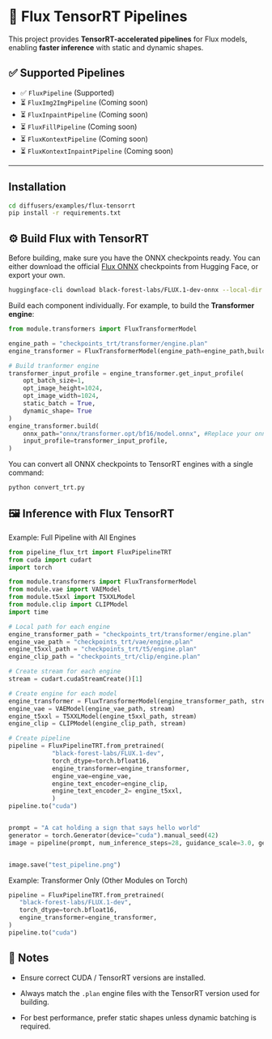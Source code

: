 # 🚀 Flux TensorRT Pipelines

This project provides **TensorRT-accelerated pipelines** for Flux models, enabling **faster inference** with static and dynamic shapes.

## ✅ Supported Pipelines
- ✅ `FluxPipeline` (Supported)
- ⏳ `FluxImg2ImgPipeline` (Coming soon)
- ⏳ `FluxInpaintPipeline` (Coming soon)
- ⏳ `FluxFillPipeline` (Coming soon)
- ⏳ `FluxKontextPipeline` (Coming soon)
- ⏳ `FluxKontextInpaintPipeline` (Coming soon)

---


## Installation
```bash
cd diffusers/examples/flux-tensorrt
pip install -r requirements.txt
```

## ⚙️ Build Flux with TensorRT

Before building, make sure you have the ONNX checkpoints ready.
You can either download the official [Flux ONNX](https://huggingface.co/black-forest-labs/FLUX.1-dev-onnx) checkpoints from Hugging Face, or export your own.

```bash
huggingface-cli download black-forest-labs/FLUX.1-dev-onnx --local-dir onnx
```

Build each component individually. For example, to build the **Transformer engine**:
```python
from module.transformers import FluxTransformerModel

engine_path = "checkpoints_trt/transformer/engine.plan"
engine_transformer = FluxTransformerModel(engine_path=engine_path,build=True)

# Build tranformer engine
transformer_input_profile = engine_transformer.get_input_profile(
    opt_batch_size=1,
    opt_image_height=1024,
    opt_image_width=1024,
    static_batch = True,
    dynamic_shape= True
)
engine_transformer.build(
    onnx_path="onnx/transformer.opt/bf16/model.onnx", #Replace your onnx path
    input_profile=transformer_input_profile,
)
```

You can convert all ONNX checkpoints to TensorRT engines with a single command:
```bash
python convert_trt.py
```

## 🖼️ Inference with Flux TensorRT
Example: Full Pipeline with All Engines

```python
from pipeline_flux_trt import FluxPipelineTRT
from cuda import cudart
import torch

from module.transformers import FluxTransformerModel 
from module.vae import VAEModel
from module.t5xxl import T5XXLModel
from module.clip import CLIPModel
import time

# Local path for each engine
engine_transformer_path = "checkpoints_trt/transformer/engine.plan"
engine_vae_path = "checkpoints_trt/vae/engine.plan"
engine_t5xxl_path = "checkpoints_trt/t5/engine.plan"
engine_clip_path = "checkpoints_trt/clip/engine.plan"

# Create stream for each engine
stream = cudart.cudaStreamCreate()[1]

# Create engine for each model
engine_transformer = FluxTransformerModel(engine_transformer_path, stream)
engine_vae = VAEModel(engine_vae_path, stream)
engine_t5xxl = T5XXLModel(engine_t5xxl_path, stream)
engine_clip = CLIPModel(engine_clip_path, stream)

# Create pipeline
pipeline = FluxPipelineTRT.from_pretrained(
            "black-forest-labs/FLUX.1-dev", 
            torch_dtype=torch.bfloat16, 
            engine_transformer=engine_transformer,
            engine_vae=engine_vae,
            engine_text_encoder=engine_clip,
            engine_text_encoder_2= engine_t5xxl,
            )
pipeline.to("cuda")


prompt = "A cat holding a sign that says hello world"
generator = torch.Generator(device="cuda").manual_seed(42)
image = pipeline(prompt, num_inference_steps=28, guidance_scale=3.0, generator=generator).images[0]


image.save("test_pipeline.png")
```

Example: Transformer Only (Other Modules on Torch)
```python
pipeline = FluxPipelineTRT.from_pretrained(
   "black-forest-labs/FLUX.1-dev", 
   torch_dtype=torch.bfloat16, 
   engine_transformer=engine_transformer,
)
pipeline.to("cuda")
```

## 📌 Notes

- Ensure correct CUDA / TensorRT versions are installed.

- Always match the `.plan` engine files with the TensorRT version used for building.

- For best performance, prefer static shapes unless dynamic batching is required.